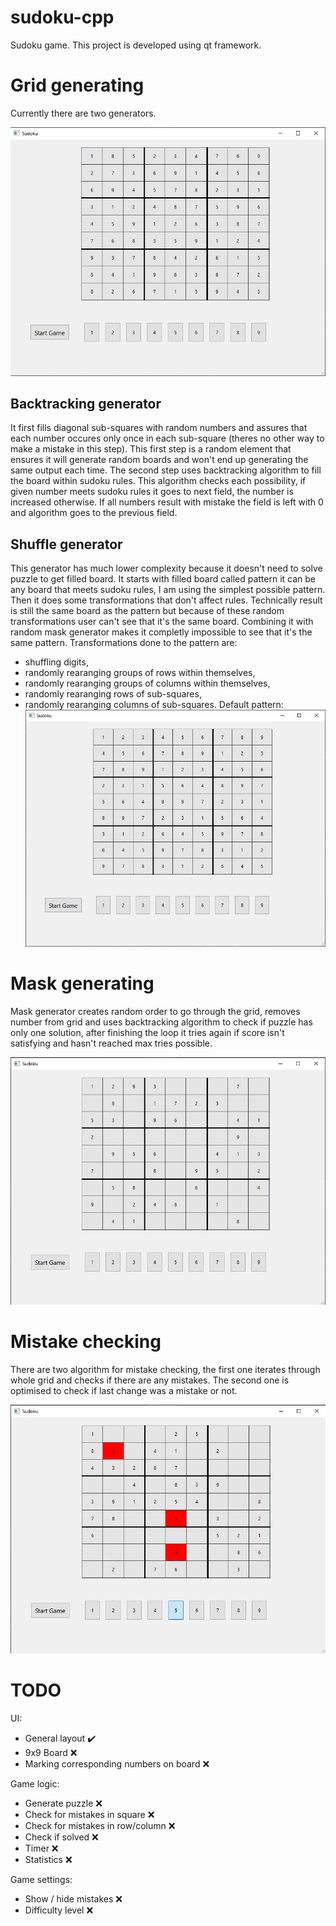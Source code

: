 # sudoku-cpp
Sudoku game. This project is developed using qt framework.

# Grid generating
Currently there are two generators.

![alt text](https://github.com/pillon33/sudoku-cpp/blob/main/full_board.png?raw=true)

## Backtracking generator
It first fills diagonal sub-squares with random numbers and assures that each number occures only once in each sub-square (theres no other way to make a mistake in this step). This first step is a random element that ensures it will generate random boards and won't end up generating the same output each time. The second step uses backtracking algorithm to fill the board within sudoku rules. This algorithm checks each possibility, if given number meets sudoku rules it goes to next field, the number is increased otherwise. If all numbers result with mistake the field is left with 0 and algorithm goes to the previous field. 

## Shuffle generator
This generator has much lower complexity because it doesn't need to solve puzzle to get filled board. It starts with filled board called pattern it can be any board that meets sudoku rules, I am using the simplest possible pattern. Then it does some transformations that don't affect rules. Technically result is still the same board as the pattern but because of these random transformations user can't see that it's the same board. Combining it with random mask generator makes it completly impossible to see that it's the same pattern. Transformations done to the pattern are:
 - shuffling digits,
 - randomly rearanging groups of rows within themselves,
 - randomly rearanging groups of columns within themselves,
 - randomly rearanging rows of sub-squares,
 - randomly rearanging columns of sub-squares.
 Default pattern:
 ![alt text](https://github.com/pillon33/sudoku-cpp/blob/main/default_pattern.png?raw=true)

# Mask generating
Mask generator creates random order to go through the grid, removes number from grid and uses backtracking algorithm to check if puzzle has only one solution, after finishing the loop it tries again if score isn't satisfying and hasn't reached max tries possible.

![alt text](https://github.com/pillon33/sudoku-cpp/blob/main/example_puzzle.png?raw=true)

# Mistake checking
There are two algorithm for mistake checking, the first one iterates through whole grid and checks if there are any mistakes. The second one is optimised to check if last change was a mistake or not. 

![alt text](https://github.com/pillon33/sudoku-cpp/blob/main/example_mistakes.png?raw=true)

# TODO
UI:
  - General layout :heavy_check_mark:
  - 9x9 Board :x:
  - Marking corresponding numbers on board :x:

Game logic:
  - Generate puzzle :x:
  - Check for mistakes in square :x:
  - Check for mistakes in row/column :x:
  - Check if solved :x:
  - Timer :x:
  - Statistics :x:
  
Game settings:
  - Show / hide mistakes :x:
  - Difficulty level :x:
